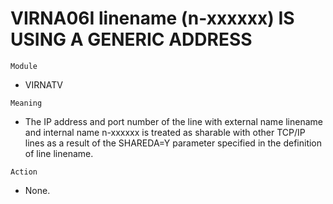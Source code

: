 # VIRNA06I linename (n-xxxxxx) IS USING A GENERIC ADDRESS

`Module`
- VIRNATV

`Meaning`
- The IP address and port number of the line with external name linename and internal name n-xxxxxx is treated as sharable with other TCP/IP lines as a result of the SHAREDA=Y parameter specified in the definition of line linename.

`Action`
- None.
